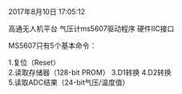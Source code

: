 
2017年8月10日 17:05:12

高通无人机平台 气压计ms5607驱动程序  硬件IIC接口


MS5607只有5个基本命令：  

1.复位（Reset）  
2.读取存储器（128-bit PROM） 
3.D1转换 
4.D2转换  
5.读取ADC结果（24-bit气压/温度值）

